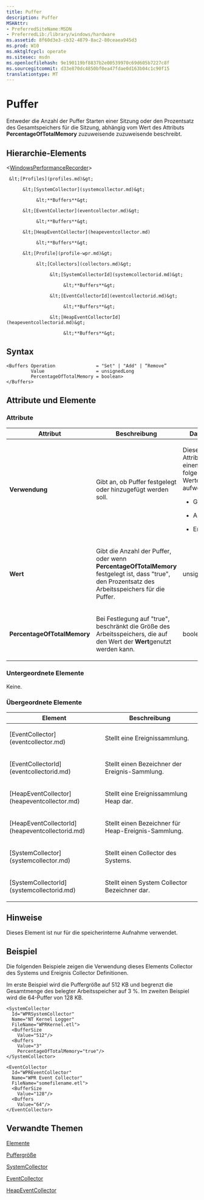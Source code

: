 ```yaml
---
title: Puffer
description: Puffer
MSHAttr:
- PreferredSiteName:MSDN
- PreferredLib:/library/windows/hardware
ms.assetid: 8f60d3e3-cb32-4879-8ac2-80ceaea945d3
ms.prod: W10
ms.mktglfcycl: operate
ms.sitesec: msdn
ms.openlocfilehash: 9e190119bf8837b2e00539970c69d605b7227c8f
ms.sourcegitcommit: d33e870dc4850bf0ea47fdae0d163b04c1c90f15
translationtype: MT
---
```

# <a name="buffers"></a>Puffer


Entweder die Anzahl der Puffer Starten einer Sitzung oder den Prozentsatz des Gesamtspeichers für die Sitzung, abhängig vom Wert des Attributs **PercentageOfTotalMemory** zuzuweisende zuzuweisende beschreibt.

## <a name="element-hierarchy"></a>Hierarchie-Elements


&lt;[WindowsPerformanceRecorder](windowsperformancerecorder.md)&gt;

     &lt;[Profiles](profiles.md)&gt;

          &lt;[SystemCollector](systemcollector.md)&gt;

               &lt;**Buffers**&gt;

          &lt;[EventCollector](eventcollector.md)&gt;

               &lt;**Buffers**&gt;

          &lt;[HeapEventCollector](heapeventcollector.md)

               &lt;**Buffers**&gt;

          &lt;[Profile](profile-wpr.md)&gt;

               &lt;[Collectors](collectors.md)&gt;

                    &lt;[SystemCollectorId](systemcollectorid.md)&gt;

                         &lt;**Buffers**&gt;

                    &lt;[EventCollectorId](eventcollectorid.md)&gt;

                         &lt;**Buffers**&gt;

                    &lt;[HeapEventCollectorId](heapeventcollectorid.md)&gt;

                         &lt;**Buffers**&gt;

## <a name="syntax"></a>Syntax


``` syntax
<Buffers Operation               = "Set" | "Add" | “Remove”
         Value                   = unsignedLong
         PercentageOfTotalMemory = boolean>
</Buffers>
```

## <a name="attributes-and-elements"></a>Attribute und Elemente


### <a name="attributes"></a>Attribute

<table>
<colgroup>
<col width="20%" />
<col width="20%" />
<col width="20%" />
<col width="20%" />
<col width="20%" />
</colgroup>
<thead>
<tr class="header">
<th>Attribut</th>
<th>Beschreibung</th>
<th>Datentyp</th>
<th>Erforderlich</th>
<th>Standard</th>
</tr>
</thead>
<tbody>
<tr class="odd">
<td><p><strong>Verwendung</strong></p></td>
<td><p>Gibt an, ob Puffer festgelegt oder hinzugefügt werden soll.</p></td>
<td><p>Dieses Attribut kann einen der folgenden Werte aufweisen:</p>
<ul>
<li><p>Gruppe</p></li>
<li><p>Add</p></li>
<li><p>Entfernen</p></li>
</ul></td>
<td><p>Nein</p></td>
<td><p>Gruppe</p></td>
</tr>
<tr class="even">
<td><p><strong>Wert</strong></p></td>
<td><p>Gibt die Anzahl der Puffer, oder wenn <strong>PercentageOfTotalMemory</strong> festgelegt ist, dass &quot;true&quot;, den Prozentsatz des Arbeitsspeichers für die Puffer.</p></td>
<td><p>unsignedLong</p></td>
<td><p>Ja</p></td>
<td><p></p></td>
</tr>
<tr class="odd">
<td><p><strong>PercentageOfTotalMemory</strong></p></td>
<td><p>Bei Festlegung auf &quot;true&quot;, beschränkt die Größe des Arbeitsspeichers, die auf den Wert der <strong>Wert</strong>genutzt werden kann.</p></td>
<td><p>boolean</p></td>
<td><p>Nein</p></td>
<td><p>falsch</p></td>
</tr>
</tbody>
</table>

 

### <a name="child-elements"></a>Untergeordnete Elemente

Keine.

### <a name="parent-elements"></a>Übergeordnete Elemente

<table>
<colgroup>
<col width="50%" />
<col width="50%" />
</colgroup>
<thead>
<tr class="header">
<th>Element</th>
<th>Beschreibung</th>
</tr>
</thead>
<tbody>
<tr class="odd">
<td><p>[EventCollector](eventcollector.md)</p></td>
<td><p>Stellt eine Ereignissammlung.</p></td>
</tr>
<tr class="even">
<td><p>[EventCollectorId](eventcollectorid.md)</p></td>
<td><p>Stellt einen Bezeichner der Ereignis-Sammlung.</p></td>
</tr>
<tr class="odd">
<td><p>[HeapEventCollector](heapeventcollector.md)</p></td>
<td><p>Stellt eine Ereignissammlung Heap dar.</p></td>
</tr>
<tr class="even">
<td><p>[HeapEventCollectorId](heapeventcollectorid.md)</p></td>
<td><p>Stellt einen Bezeichner für Heap-Ereignis-Sammlung.</p></td>
</tr>
<tr class="odd">
<td><p>[SystemCollector](systemcollector.md)</p></td>
<td><p>Stellt einen Collector des Systems.</p></td>
</tr>
<tr class="even">
<td><p>[SystemCollectorId](systemcollectorid.md)</p></td>
<td><p>Stellt einen System Collector Bezeichner dar.</p></td>
</tr>
</tbody>
</table>

 

## <a name="remarks"></a>Hinweise


Dieses Element ist nur für die speicherinterne Aufnahme verwendet.

## <a name="example"></a>Beispiel


Die folgenden Beispiele zeigen die Verwendung dieses Elements Collector des Systems und Ereignis Collector Definitionen.

Im erste Beispiel wird die Puffergröße auf 512 KB und begrenzt die Gesamtmenge des belegter Arbeitsspeicher auf 3 %. Im zweiten Beispiel wird die 64-Puffer von 128 KB.

``` syntax
<SystemCollector
  Id="WPRSystemCollector"
  Name="NT Kernel Logger"
  FileName="WPRKernel.etl">
  <BufferSize
    Value="512"/> 
  <Buffers
    Value="3"
    PercentageOfTotalMemory="true"/>
</SystemCollector>

<EventCollector
  Id="WPREventCollector"
  Name="WPR Event Collector"
  FileName="somefilename.etl">
  <BufferSize
    Value="128"/>
  <Buffers
    Value="64"/>
</EventCollector>
```

## <a name="related-topics"></a>Verwandte Themen


[Elemente](elements.md)

[Puffergröße](buffersize.md)

[SystemCollector](systemcollector.md)

[EventCollector](eventcollector.md)

[HeapEventCollector](heapeventcollector.md)

 

 







